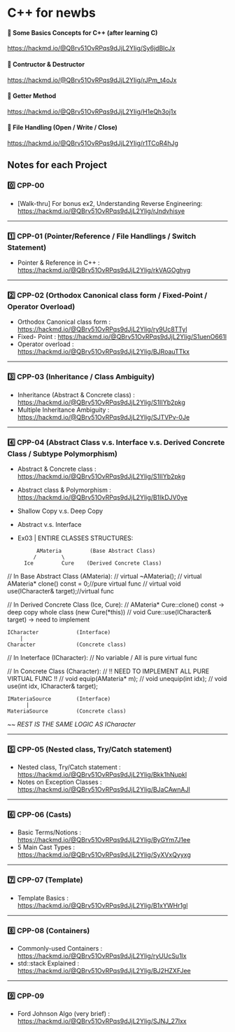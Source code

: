 # C++ for newbs

#### 📌 Some Basics Concepts for C++ (after learning C)
https://hackmd.io/@QBrv51OvRPqs9dJjL2YIig/Sy6jdBIcJx

#### 📌 Contructor & Destructor
https://hackmd.io/@QBrv51OvRPqs9dJjL2YIig/rJPm_t4oJx

#### 📌 Getter Method
https://hackmd.io/@QBrv51OvRPqs9dJjL2YIig/H1eQh3oj1x

#### 📌 File Handling (Open / Write / Close)
https://hackmd.io/@QBrv51OvRPqs9dJjL2YIig/r1TCoR4hJg

## Notes for each Project

### 0️⃣ CPP-00
+ [Walk-thru] For bonus ex2, Understanding Reverse Engineering:
https://hackmd.io/@QBrv51OvRPqs9dJjL2YIig/rJndvhisye

****************************************************************************

### 1️⃣ CPP-01 (Pointer/Reference / File Handlings / Switch Statement)
+ Pointer & Reference in C++ : https://hackmd.io/@QBrv51OvRPqs9dJjL2YIig/rkVAGOghyg

****************************************************************************

### 2️⃣ CPP-02 (Orthodox Canonical class form / Fixed-Point / Operator Overload)

+ Orthodox Canonical class form : https://hackmd.io/@QBrv51OvRPqs9dJjL2YIig/ry9Uc8TTyl
+ Fixed- Point : https://hackmd.io/@QBrv51OvRPqs9dJjL2YIig/S1uenO661l
+ Operator overload : https://hackmd.io/@QBrv51OvRPqs9dJjL2YIig/BJRoauTTkx
****************************************************************************

### 3️⃣ CPP-03 (Inheritance / Class Ambiguity)
+ Inheritance (Abstract & Concrete class) : https://hackmd.io/@QBrv51OvRPqs9dJjL2YIig/S1IIYb2pkg  
+ Multiple Inheritance Ambiguity : https://hackmd.io/@QBrv51OvRPqs9dJjL2YIig/SJTVPv-0Je
****************************************************************************

### 4️⃣ CPP-04 (Abstract Class v.s. Interface v.s. Derived Concrete Class / Subtype Polymorphism)
+ Abstract & Concrete class : https://hackmd.io/@QBrv51OvRPqs9dJjL2YIig/S1IIYb2pkg
+ Abstract class & Polymorphism : https://hackmd.io/@QBrv51OvRPqs9dJjL2YIig/B1IkDJV0ye
+ Shallow Copy v.s. Deep Copy
+ Abstract v.s. Interface

+ Ex03 | ENTIRE CLASSES STRUCTURES: 

 
            AMateria         (Base Abstract Class)
           /        \
        Ice         Cure    (Derived Concrete Class)

// In Base Abstract Class (AMateria):
// virtual ~AMateria();
// virtual AMateria* clone() const = 0;//pure virtual func
// virtual void use(ICharacter& target);//virtual func

// In Derived Concrete Class (Ice, Cure):
// AMateria* Cure::clone() const -> deep copy whole class (new Cure(*this))
// void Cure::use(ICharacter& target) -> need to implement

    ICharacter            (Interface)
        |
    Character             (Concrete class)

// In Ineterface (ICharacter):
// No variable / All is pure virtual func

// In Concrete Class (Character):
// !! NEED TO IMPLEMENT ALL PURE VIRTUAL FUNC !!
// void equip(AMateria* m);
// void unequip(int idx);
// void use(int idx, ICharacter& target);

    IMateriaSource        (Interface)
          |
    MateriaSource         (Concrete class)


*~~ REST IS THE SAME LOGIC AS ICharacter*

****************************************************************************

### 5️⃣ CPP-05 (Nested class, Try/Catch statement)
+ Nested class, Try/Catch statement : https://hackmd.io/@QBrv51OvRPqs9dJjL2YIig/Bkk1hNupkl
+ Notes on Exception Classes : https://hackmd.io/@QBrv51OvRPqs9dJjL2YIig/BJaCAwnAJl
****************************************************************************
### 6️⃣ CPP-06 (Casts)
+ Basic Terms/Notions : https://hackmd.io/@QBrv51OvRPqs9dJjL2YIig/ByGYm7J1ee
+ 5 Main Cast Types : https://hackmd.io/@QBrv51OvRPqs9dJjL2YIig/SyXVxQyyxg
****************************************************************************
### 7️⃣ CPP-07 (Template)
+ Template Basics : https://hackmd.io/@QBrv51OvRPqs9dJjL2YIig/B1xYWHr1gl
****************************************************************************
### 8️⃣ CPP-08 (Containers)
+ Commonly-used Containers : https://hackmd.io/@QBrv51OvRPqs9dJjL2YIig/ryUUcSu1lx
+ std::stack Explained : https://hackmd.io/@QBrv51OvRPqs9dJjL2YIig/BJ2HZXFJee
****************************************************************************
### 9️⃣ CPP-09
+ Ford Johnson Algo (very brief) : https://hackmd.io/@QBrv51OvRPqs9dJjL2YIig/SJNJ_27lxx

